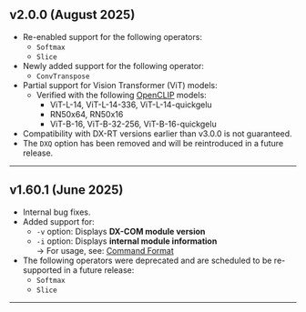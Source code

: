 ## v2.0.0 (August 2025)
- Re-enabled support for the following operators:
    - `Softmax`
    - `Slice`
- Newly added support for the following operator:
  - `ConvTranspose`
- Partial support for Vision Transformer (ViT) models:
    - Verified with the following [OpenCLIP](https://github.com/mlfoundations/open_clip) models:
        - ViT-L-14, ViT-L-14-336, ViT-L-14-quickgelu
        - RN50x64, RN50x16
        - ViT-B-16, ViT-B-32-256, ViT-B-16-quickgelu
- Compatibility with DX-RT versions earlier than v3.0.0 is not guaranteed.
- The `DXQ` option has been removed and will be reintroduced in a future release.

---

## v1.60.1 (June 2025)
- Internal bug fixes.
- Added support for:
    - `-v` option: Displays **DX-COM module version**
    - `-i` option: Displays **internal module information**  
    → For usage, see: [Command Format](02_06_Execution_of_DX-COM.md#command>_format)
- The following operators were deprecated and are scheduled to be re-supported in a future release:
    - `Softmax`
    - `Slice`

---